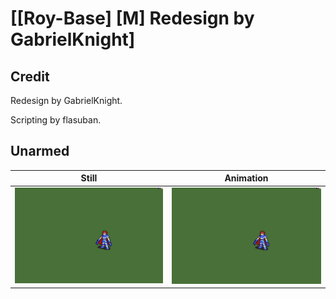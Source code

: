 # [\[Roy-Base\] \[M\] Redesign by GabrielKnight]

## Credit

Redesign by GabrielKnight. 

Scripting by flasuban.
	
## Unarmed

| Still | Animation |
| :---: | :-------: |
| ![Unarmed still](./Unarmed_000.png) | ![Unarmed animation](./Unarmed.gif) |
